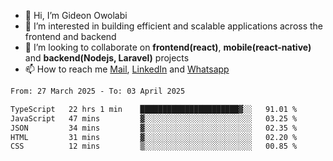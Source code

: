 - 👋 Hi, I’m Gideon Owolabi
- 👀 I’m interested in building efficient and scalable applications across the frontend and backend
- 💞️ I’m looking to collaborate on <b>frontend(react)</b>, <b>mobile(react-native)</b> and <b>backend(Nodejs, Laravel)</b> projects
- 📫 How to reach me <a href="mailto:gideoniyin2021@gmail.com">Mail</a>, <a href="https://www.linkedin.com/in/gideon-owolabi-9b667a232/">LinkedIn</a> and <a href="https://wa.me/2348055377085">Whatsapp</a>

<!---
gude1/gude1 is a ✨ special ✨ repository because its `README.md` (this file) appears on your GitHub profile.
You can click the Preview link to take a look at your changes.
--->

<!--START_SECTION:waka-->

```txt
From: 27 March 2025 - To: 03 April 2025

TypeScript   22 hrs 1 min    ██████████████████████▓░░   91.01 %
JavaScript   47 mins         ▓░░░░░░░░░░░░░░░░░░░░░░░░   03.25 %
JSON         34 mins         ▓░░░░░░░░░░░░░░░░░░░░░░░░   02.35 %
HTML         31 mins         ▓░░░░░░░░░░░░░░░░░░░░░░░░   02.20 %
CSS          12 mins         ▒░░░░░░░░░░░░░░░░░░░░░░░░   00.85 %
```

<!--END_SECTION:waka-->
